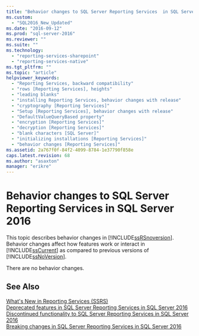 ```yaml
---
title: "Behavior changes to SQL Server Reporting Services  in SQL Server 2016 | Microsoft Docs"
ms.custom: 
  - "SQL2016_New_Updated"
ms.date: "2016-09-12"
ms.prod: "sql-server-2016"
ms.reviewer: ""
ms.suite: ""
ms.technology: 
  - "reporting-services-sharepoint"
  - "reporting-services-native"
ms.tgt_pltfrm: ""
ms.topic: "article"
helpviewer_keywords: 
  - "Reporting Services, backward compatibility"
  - "rows [Reporting Services], heights"
  - "leading blanks"
  - "installing Reporting Services, behavior changes with release"
  - "cryptography [Reporting Services]"
  - "Setup [Reporting Services], behavior changes with release"
  - "DefaultValueQueryBased property"
  - "encryption [Reporting Services]"
  - "decryption [Reporting Services]"
  - "blank characters [SQL Server]"
  - "initializing installations [Reporting Services]"
  - "behavior changes [Reporting Services]"
ms.assetid: 2a767f0f-84f2-4099-8784-1e37790f858e
caps.latest.revision: 68
ms.author: "asaxton"
manager: "erikre"
---
```

# Behavior changes to SQL Server Reporting Services  in SQL Server 2016
  This topic describes behavior changes in [!INCLUDE[ssRSnoversion](../advanced-analytics/r-services/includes/ssrsnoversion-md.md)]. Behavior changes affect how features work or interact in [!INCLUDE[ssCurrent](../advanced-analytics/r-services/includes/sscurrent-md.md)] as compared to previous versions of [!INCLUDE[ssNoVersion](../advanced-analytics/r-services/includes/ssnoversion-md.md)].  
  
 There are no behavior changes.
  
## See Also  
 [What's New in Reporting Services &#40;SSRS&#41;](http://msdn.microsoft.com/en-us/bc909063-6b84-4b3a-80d2-e93fc04b4b9d)     
 [Deprecated features in SQL Server Reporting Services in SQL Server 2016](http://msdn.microsoft.com/en-us/3876c01e-f81d-4cce-9104-5106a8c369e6)  
 [Discontinued functionality to SQL Server Reporting Services in SQL Server 2016](http://msdn.microsoft.com/en-us/d529cc96-3483-480b-9bfc-bd28b1d0ef52)   
 [Breaking changes in SQL Server Reporting Services in SQL Server 2016](http://msdn.microsoft.com/en-us/39c7aafd-dcb9-4317-b8f7-d15828eb4f9a)  
  
  